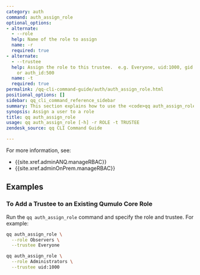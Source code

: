```yaml
---
category: auth
command: auth_assign_role
optional_options:
- alternate:
  - --role
  help: Name of the role to assign
  name: -r
  required: true
- alternate:
  - --trustee
  help: Assign the role to this trustee.  e.g. Everyone, uid:1000, gid:1001, sid:S-1-5-2-3-4,
    or auth_id:500
  name: -t
  required: true
permalink: /qq-cli-command-guide/auth/auth_assign_role.html
positional_options: []
sidebar: qq_cli_command_reference_sidebar
summary: This section explains how to use the <code>qq auth_assign_role</code> command.
synopsis: Assign a user to a role
title: qq auth_assign_role
usage: qq auth_assign_role [-h] -r ROLE -t TRUSTEE
zendesk_source: qq CLI Command Guide

---
```

For more information, see:
* {{site.xref.adminANQ.manageRBAC}}
* {{site.xref.adminOnPrem.manageRBAC}}

## Examples

### To Add a Trustee to an Existing Qumulo Core Role
Run the `qq auth_assign_role` command and specify the role and trustee. For example:

```bash
qq auth_assign_role \
  --role Observers \
  --trustee Everyone
```

```bash
qq auth_assign_role \
  --role Administrators \
  --trustee uid:1000
```
